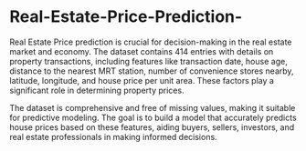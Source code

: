 # Real-Estate-Price-Prediction-
Real Estate Price prediction is crucial for decision-making in the real estate market and economy. The dataset contains 414 entries with details on property transactions, including features like transaction date, house age, distance to the nearest MRT station, number of convenience stores nearby, latitude, longitude, and house price per unit area. These factors play a significant role in determining property prices.

The dataset is comprehensive and free of missing values, making it suitable for predictive modeling. The goal is to build a model that accurately predicts house prices based on these features, aiding buyers, sellers, investors, and real estate professionals in making informed decisions.
